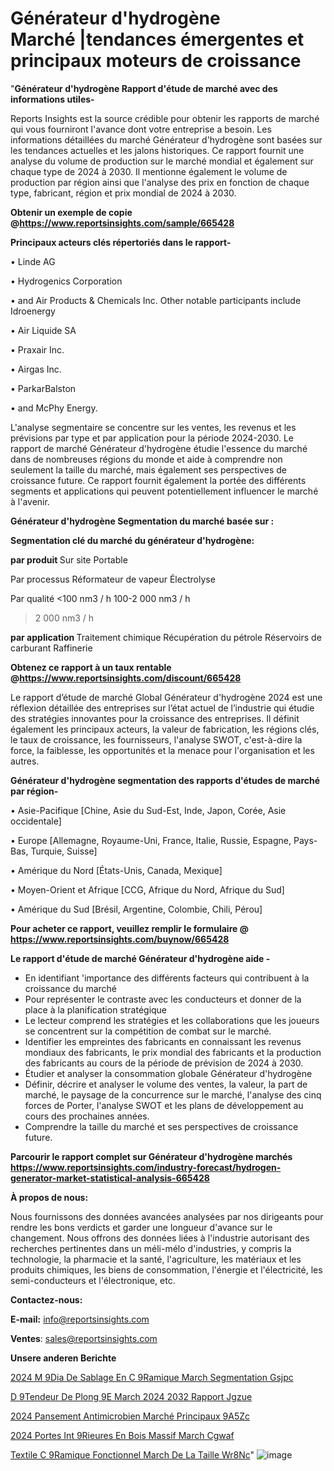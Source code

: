 # Générateur d'hydrogène Marché |tendances émergentes et principaux moteurs de croissance

"<strong>Générateur d'hydrogène Rapport d'étude de marché avec des informations utiles-</strong>

Reports Insights est la source crédible pour obtenir les rapports de marché qui vous fourniront l'avance dont votre entreprise a besoin. Les informations détaillées du marché Générateur d'hydrogène sont basées sur les tendances actuelles et les jalons historiques. Ce rapport fournit une analyse du volume de production sur le marché mondial et également sur chaque type de 2024 à 2030. Il mentionne également le volume de production par région ainsi que l'analyse des prix en fonction de chaque type, fabricant, région et prix mondial de 2024 à 2030.

<strong><b>Obtenir un exemple de copie @</b></strong><a href=https://www.reportsinsights.com/sample/665428><strong><b>https://www.reportsinsights.com/sample/665428</b></strong></a>

<b>Principaux acteurs clés répertoriés dans le rapport-</b>

<b> </b>• Linde AG

• Hydrogenics Corporation

• and Air Products & Chemicals Inc. Other notable participants include Idroenergy

• Air Liquide SA

• Praxair Inc.

• Airgas Inc.

• ParkarBalston

• and McPhy Energy.

L'analyse segmentaire se concentre sur les ventes, les revenus et les prévisions par type et par application pour la période 2024-2030. Le rapport de marché Générateur d'hydrogène étudie l'essence du marché dans de nombreuses régions du monde et aide à comprendre non seulement la taille du marché, mais également ses perspectives de croissance future. Ce rapport fournit également la portée des différents segments et applications qui peuvent potentiellement influencer le marché à l'avenir.

<strong>Générateur d'hydrogène Segmentation du marché basée sur :</strong>

<strong> Segmentation clé du marché du générateur d'hydrogène: </strong>

<strong> par produit </strong>
Sur site
Portable

Par processus
Réformateur de vapeur
Électrolyse

Par qualité
<100 nm3 / h
100-2 000 nm3 / h
> 2 000 nm3 / h

<strong> par application </strong>
Traitement chimique
Récupération du pétrole
Réservoirs de carburant
Raffinerie

<strong><b>Obtenez ce rapport à un taux rentable @</b></strong><a href=https://www.reportsinsights.com/discount/665428><strong><b>https://www.reportsinsights.com/discount/665428</b></strong></a>

Le rapport d’étude de marché Global Générateur d'hydrogène 2024 est une réflexion détaillée des entreprises sur l’état actuel de l’industrie qui étudie des stratégies innovantes pour la croissance des entreprises. Il définit également les principaux acteurs, la valeur de fabrication, les régions clés, le taux de croissance, les fournisseurs, l'analyse SWOT, c'est-à-dire la force, la faiblesse, les opportunités et la menace pour l'organisation et les autres.

<strong>Générateur d'hydrogène segmentation des rapports d'études de marché par région-</strong>

• Asie-Pacifique [Chine, Asie du Sud-Est, Inde, Japon, Corée, Asie occidentale]

• Europe [Allemagne, Royaume-Uni, France, Italie, Russie, Espagne, Pays-Bas, Turquie, Suisse]

• Amérique du Nord [États-Unis, Canada, Mexique]

• Moyen-Orient et Afrique [CCG, Afrique du Nord, Afrique du Sud]

• Amérique du Sud [Brésil, Argentine, Colombie, Chili, Pérou]

<strong>Pour acheter ce rapport, veuillez remplir le formulaire @   <a href=https://www.reportsinsights.com/buynow/665428>https://www.reportsinsights.com/buynow/665428</a></strong>

<strong>Le rapport d'étude de marché Générateur d'hydrogène aide -</strong>
<ul>
  <li>En identifiant 'importance des différents facteurs qui contribuent à la croissance du marché</li>
  <li>Pour représenter le contraste avec les conducteurs et donner de la place à la planification stratégique</li>
  <li>Le lecteur comprend les stratégies et les collaborations que les joueurs se concentrent sur la compétition de combat sur le marché.</li>
  <li>Identifier les empreintes des fabricants en connaissant les revenus mondiaux des fabricants, le prix mondial des fabricants et la production des fabricants au cours de la période de prévision de 2024 à 2030.</li>
  <li>Étudier et analyser la consommation globale Générateur d'hydrogène</li>
  <li>Définir, décrire et analyser le volume des ventes, la valeur, la part de marché, le paysage de la concurrence sur le marché, l'analyse des cinq forces de Porter, l'analyse SWOT et les plans de développement au cours des prochaines années.</li>
  <li>Comprendre la taille du marché et ses perspectives de croissance future.</li>
</ul>

<strong>Parcourir le rapport complet sur Générateur d'hydrogène marchés <a href=https://www.reportsinsights.com/industry-forecast/hydrogen-generator-market-statistical-analysis-665428>https://www.reportsinsights.com/industry-forecast/hydrogen-generator-market-statistical-analysis-665428</a></strong>

<strong>À propos de nous:</strong>

Nous fournissons des données avancées analysées par nos dirigeants pour rendre les bons verdicts et garder une longueur d'avance sur le changement. Nous offrons des données liées à l'industrie autorisant des recherches pertinentes dans un méli-mélo d'industries, y compris la technologie, la pharmacie et la santé, l'agriculture, les matériaux et les produits chimiques, les biens de consommation, l'énergie et l'électricité, les semi-conducteurs et l'électronique, etc.

<strong>Contactez-nous:</strong>

<strong>E-mail:</strong> <a href=mailto:info@reportsinsights.com>info@reportsinsights.com</a>

<strong>Ventes</strong>: <a href=mailto:sales@reportsinsights.com>sales@reportsinsights.com</a>

<strong>Unsere anderen Berichte</strong>

<a href=https://www.linkedin.com/pulse/2024-m%C3%A9dia-de-sablage-en-c%C3%A9ramique-march%C3%A9-segmentation-gsjpc/>2024 M 9Dia De Sablage En C 9Ramique March Segmentation Gsjpc</a>

<a href=https://www.linkedin.com/pulse/d%C3%A9tendeur-de-plong%C3%A9e-march%C3%A9-2024-2032-rapport-jgzue/>D 9Tendeur De Plong 9E March 2024 2032 Rapport Jgzue</a>

<a href=https://www.linkedin.com/pulse/2024-pansement-antimicrobien-marché-principaux-9a5zc/>2024 Pansement Antimicrobien Marché Principaux 9A5Zc</a>

<a href=https://www.linkedin.com/pulse/2024-portes-int%C3%A9rieures-en-bois-massif-march%C3%A9-cgwaf/>2024 Portes Int 9Rieures En Bois Massif March Cgwaf</a>

<a href=https://www.linkedin.com/pulse/textile-c%C3%A9ramique-fonctionnel-march%C3%A9-de-la-taille-wr8nc/>Textile C 9Ramique Fonctionnel March De La Taille Wr8Nc</a>"
![image](https://github.com/daminid12/RImarketdynamics/assets/158430485/7ad87f88-5ec3-40fb-a435-2736e05da2a1)
